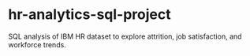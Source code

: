 # hr-analytics-sql-project
SQL analysis of IBM HR dataset to explore attrition, job satisfaction, and workforce trends.
